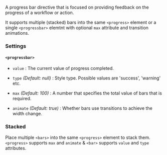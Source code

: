 A progress bar directive that is focused on providing feedback on the progress of a workflow or action.

It supports multiple (stacked) bars into the same `<progress>` element or a single `<progressbar>` elemtnt with optional `max` attribute and transition animations.

### Settings ###

#### `<progressbar>` ####

 * `value` <i class="glyphicon glyphicon-eye-open"></i>
 	:
 	The current value of progress completed.

 * `type`
 	_(Default: null)_ :
 	Style type. Possible values are 'success', 'warning' etc.

 * `max`
 	_(Default: 100)_ :
 	A number that specifies the total value of bars that is required.

 * `animate`
 	_(Default: true)_ :
 	Whether bars use transitions to achieve the width change.


### Stacked ###

Place multiple `<bars>` into the same `<progress>` element to stack them.
`<progress>` supports `max` and `animate` &  `<bar>` supports  `value` and `type` attributes.
